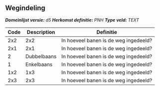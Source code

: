 ﻿## Wegindeling

*__Domeinlijst versie:__ d5*
*__Herkomst definitie:__ PNH*
*__Type veld:__ TEXT*

|__Code__ |__Description__ |__Definitie__	|
|	---	|	---	|   ---	| 
| 2x2 | 2x2 | In hoeveel banen is de weg ingedeeld? |
| 2x1 | 2x1 | In hoeveel banen is de weg ingedeeld? |
| 2 | Dubbelbaans | In hoeveel banen is de weg ingedeeld? |
| 1 | Enkelbaans | In hoeveel banen is de weg ingedeeld? |
| 1x2 | 1x3 | In hoeveel banen is de weg ingedeeld? |
| 2x3 | 2x3 | In hoeveel banen is de weg ingedeeld? |
